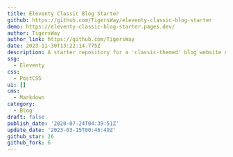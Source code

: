 ```yaml
---
title: Eleventy Classic Blog Starter
github: https://github.com/TigersWay/eleventy-classic-blog-starter
demo: https://eleventy-classic-blog-starter.pages.dev/
author: TigersWay
author_link: https://github.com/TigersWay
date: 2023-11-30T13:22:14.775Z
description: A starter repository for a 'classic-themed' blog website using Eleventy
ssg:
  - Eleventy
css:
  - PostCSS
ui: []
cms:
  - Markdown
category:
  - Blog
draft: false
publish_date: '2020-07-24T04:39:51Z'
update_date: '2023-03-15T00:46:49Z'
github_star: 26
github_fork: 6
---
```

